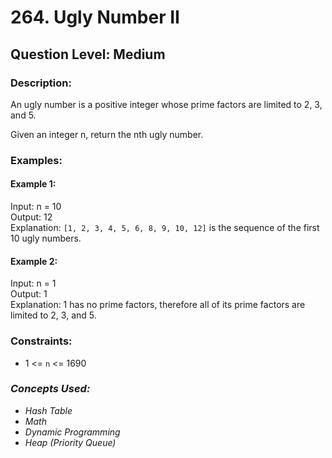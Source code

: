 # 264. Ugly Number II
## Question Level: Medium
### Description:
An ugly number is a positive integer whose prime factors are limited to 2, 3, and 5.

Given an integer n, return the nth ugly number.

### Examples:
#### Example 1:

Input: n = 10  
Output: 12   
Explanation: `[1, 2, 3, 4, 5, 6, 8, 9, 10, 12]` is the sequence of the first 10 ugly numbers.  
#### Example 2:

Input: n = 1  
Output: 1  
Explanation: 1 has no prime factors, therefore all of its prime factors are limited to 2, 3, and 5.  

### Constraints:

- 1 <= `n` <= 1690

### <i>Concepts Used:
- Hash Table
- Math
- Dynamic Programming
- Heap (Priority Queue)</i>
